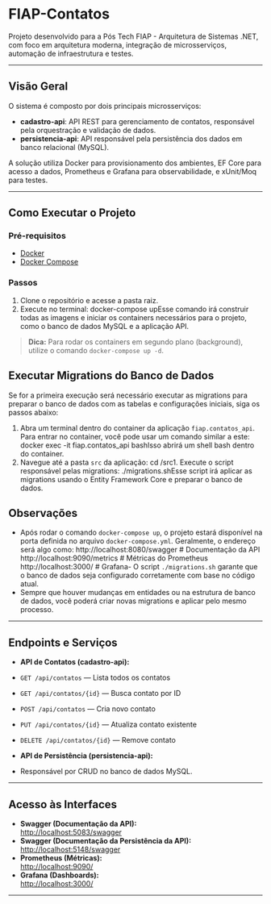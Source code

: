 # FIAP-Contatos

Projeto desenvolvido para a Pós Tech FIAP - Arquitetura de Sistemas .NET, com foco em arquitetura moderna, integração de microsserviços, automação de infraestrutura e testes.

---

## Visão Geral

O sistema é composto por dois principais microsserviços:

- **cadastro-api**: API REST para gerenciamento de contatos, responsável pela orquestração e validação de dados.
- **persistencia-api**: API responsável pela persistência dos dados em banco relacional (MySQL).

A solução utiliza Docker para provisionamento dos ambientes, EF Core para acesso a dados, Prometheus e Grafana para observabilidade, e xUnit/Moq para testes.

---

## Como Executar o Projeto

### Pré-requisitos

- [Docker](https://www.docker.com/)
- [Docker Compose](https://docs.docker.com/compose/)

### Passos

1. Clone o repositório e acesse a pasta raiz.
2. Execute no terminal:
   docker-compose upEsse comando irá construir todas as imagens e iniciar os containers necessários para o projeto, como o banco de dados MySQL e a aplicação API.

> **Dica:** Para rodar os containers em segundo plano (background), utilize o comando `docker-compose up -d`.
>

## Executar Migrations do Banco de Dados
Se for a primeira execução será necessário executar as migrations para preparar o banco de dados com as tabelas e configurações iniciais, siga os passos abaixo:
1. Abra um terminal dentro do container da aplicação `fiap.contatos_api`. Para entrar no container, você pode usar um comando similar a este:   docker exec -it fiap.contatos_api bashIsso abrirá um shell bash dentro do container.
1. Navegue até a pasta `src` da aplicação:   cd /src1. Execute o script responsável pelas migrations:   ./migrations.shEsse script irá aplicar as migrations usando o Entity Framework Core e preparar o banco de dados.
## Observações
- Após rodar o comando `docker-compose up`, o projeto estará disponível na porta definida no arquivo `docker-compose.yml`. Geralmente, o endereço será algo como:  http://localhost:8080/swagger  # Documentação da API
  http://localhost:9090/metrics  # Métricas do Prometheus
  http://localhost:3000/         # Grafana- O script `./migrations.sh` garante que o banco de dados seja configurado corretamente com base no código atual.
- Sempre que houver mudanças em entidades ou na estrutura de banco de dados, você poderá criar novas migrations e aplicar pelo mesmo processo.

---

## Endpoints e Serviços

- **API de Contatos (cadastro-api):**
- `GET /api/contatos` — Lista todos os contatos
- `GET /api/contatos/{id}` — Busca contato por ID
- `POST /api/contatos` — Cria novo contato
- `PUT /api/contatos/{id}` — Atualiza contato existente
- `DELETE /api/contatos/{id}` — Remove contato

- **API de Persistência (persistencia-api):**
- Responsável por CRUD no banco de dados MySQL.

---

## Acesso às Interfaces

- **Swagger (Documentação da API):**  
[http://localhost:5083/swagger](http://localhost:5083/swagger)
- **Swagger (Documentação da Persistência da API):**  
[http://localhost:5148/swagger](http://localhost:5148/swagger)
- **Prometheus (Métricas):**  
[http://localhost:9090/](http://localhost:9090/)
- **Grafana (Dashboards):**  
[http://localhost:3000/](http://localhost:3000/)

---